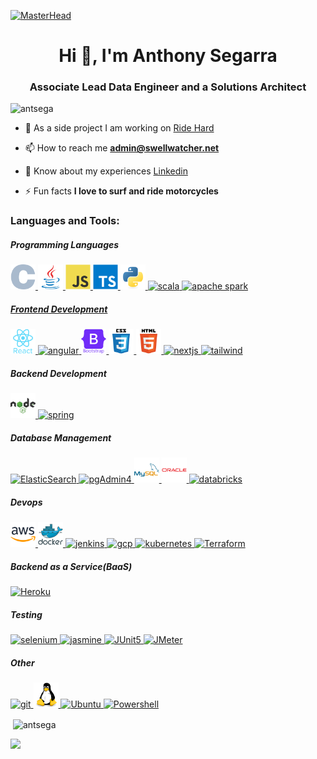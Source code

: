 [![MasterHead](https://media1.giphy.com/media/qgQUggAC3Pfv687qPC/200.webp?cid=ecf05e47whxsvvlinzd4ztnj3jph06rdqhu53qjwlgftmpp7&rid=200.webp&ct=g)](https://Antsega)

<h1 align="center">Hi 👋, I'm Anthony Segarra</h1>
<h3 align="center">Associate Lead Data Engineer and a Solutions Architect</h3>

<p align="left"> <img src="https://komarev.com/ghpvc/?username=antsega&label=Profile%20views&color=0e75b6&style=flat" alt="antsega" /> </p>

- 🔭 As a side project I am working on [Ride Hard](https://ridehardmotocoach.com/)

- 📫 How to reach me **admin@swellwatcher.net**

- 📄 Know about my experiences [Linkedin](https://www.linkedin.com/in/anthony-segarra-ba710112a?trk=people-guest_people_search-card)

- ⚡ Fun facts **I love to surf and ride motorcycles**

[//]: # (This may be the most platform independent comment)
[//]: # (<h3 align="left">Connect with me:</h3>)
[//]: #  (<p align="left">)
[//]: #  (<a href="https://linkedin.com/in/anthony segarra" target="blank"><img align="center" src="https://www.linkedin.com/in/anthony-segarra-ba710112a/?profileId=ACoAAB-x-W8Bd6JlczYmDZpbjgGgXB6iIoX6NGk" alt="anthony segarra" height="30" width="40" /></a>)
[//]: #  (</p>)

<h3 align="left">Languages and Tools:</h3>
<p align="left"> 
 
<h5>Programming Languages</h5>
<a href="https://www.cprogramming.com/" target="_blank" rel="noreferrer"> <img src="https://raw.githubusercontent.com/devicons/devicon/master/icons/c/c-original.svg" alt="c" width="40" height="40"/> </a> 
<a href="https://www.java.com" target="_blank" rel="noreferrer"> <img src="https://raw.githubusercontent.com/devicons/devicon/master/icons/java/java-original.svg" alt="java" width="40" height="40"/> </a> 
<a href="https://developer.mozilla.org/en-US/docs/Web/JavaScript" target="_blank" rel="noreferrer"> <img src="https://raw.githubusercontent.com/devicons/devicon/master/icons/javascript/javascript-original.svg" alt="javascript" width="40" height="40"/> </a>
<a href="https://www.typescriptlang.org/" target="_blank" rel="noreferrer"> <img src="https://raw.githubusercontent.com/devicons/devicon/master/icons/typescript/typescript-original.svg" alt="typescript" width="40" height="40"/> </a> 
<a href="https://www.python.org" target="_blank" rel="noreferrer"> <img src="https://raw.githubusercontent.com/devicons/devicon/master/icons/python/python-original.svg" alt="python" width="40" height="40"/> </a> 
<a href="https://docs.scala-lang.org/" target="_blank" rel="noreferrer"> <img src="https://www.svgrepo.com/show/354313/scala.svg" alt="scala" width="40" height="40"/> </a>
<a href="https://spark.apache.org/docs/latest/"> <img src="https://upload.wikimedia.org/wikipedia/commons/thumb/f/f3/Apache_Spark_logo.svg/512px-Apache_Spark_logo.svg.png?20210416091439" alt="apache spark" width="40" height="40" </a>

<h5>Frontend Development</h5>
<a href="https://reactjs.org/" target="_blank" rel="noreferrer"> <img src="https://raw.githubusercontent.com/devicons/devicon/master/icons/react/react-original-wordmark.svg" alt="react" width="40" height="40"/> </a> 
<a href="https://angular.io" target="_blank" rel="noreferrer"> <img src="https://angular.io/assets/images/logos/angular/angular.svg" alt="angular" width="40" height="40"/> </a> 
<a href="https://getbootstrap.com" target="_blank" rel="noreferrer"><img src="https://raw.githubusercontent.com/devicons/devicon/master/icons/bootstrap/bootstrap-plain-wordmark.svg" alt="bootstrap" width="40" height="40"/> </a> 
<a href="https://www.w3schools.com/css/" target="_blank" rel="noreferrer"> <img src="https://raw.githubusercontent.com/devicons/devicon/master/icons/css3/css3-original-wordmark.svg" alt="css3" width="40" height="40"/> </a> 
<a href="https://www.w3.org/html/" target="_blank" rel="noreferrer"> <img src="https://raw.githubusercontent.com/devicons/devicon/master/icons/html5/html5-original-wordmark.svg" alt="html5" width="40" height="40"/> </a> 
<a href="https://nextjs.org/" target="_blank" rel="noreferrer"> <img src="https://cdn.worldvectorlogo.com/logos/nextjs-2.svg" alt="nextjs" width="40" height="40"/> </a> 
<a href="https://tailwindcss.com/" target="_blank" rel="noreferrer"> <img src="https://upload.wikimedia.org/wikipedia/commons/thumb/d/d5/Tailwind_CSS_Logo.svg/1024px-Tailwind_CSS_Logo.svg.png" alt="tailwind" width="40" height="40"/> </a> 

<h5>Backend Development</h5>
<a href="https://nodejs.org" target="_blank" rel="noreferrer"> <img src="https://raw.githubusercontent.com/devicons/devicon/master/icons/nodejs/nodejs-original-wordmark.svg" alt="nodejs" width="40" height="40"/> </a> 
<a href="https://spring.io/" target="_blank" rel="noreferrer"> <img src="https://www.vectorlogo.zone/logos/springio/springio-icon.svg" alt="spring" width="40" height="40"/> </a> 

<h5>Database Management</h5>
<a href="https://www.elastic.co/" target="_blank" rel="noreferrer"><img src="https://cdn.worldvectorlogo.com/logos/elasticsearch.svg" alt="ElasticSearch" width="40" height="40"/> </a> 
<a href="https://www.pgadmin.org/" target="_blank" rel="noreferrer"><img src="https://www.vectorlogo.zone/logos/postgresql/postgresql-icon.svg" alt="pgAdmin4" width="40" height="40"/> </a> 
<a href="https://www.mysql.com/" target="_blank" rel="noreferrer"> <img src="https://raw.githubusercontent.com/devicons/devicon/master/icons/mysql/mysql-original-wordmark.svg" alt="mysql" width="40" height="40"/> </a> 
<a href="https://www.oracle.com/" target="_blank" rel="noreferrer"> <img src="https://raw.githubusercontent.com/devicons/devicon/master/icons/oracle/oracle-original.svg" alt="oracle" width="40" height="40"/> </a> 
<a href="https://docs.databricks.com/en/index.html" target="_blank" rel="noreferrer"> <img src="https://asset.brandfetch.io/idSUrLOWbH/idQeSz8UHv.svg?updated=1668081624532" alt="databricks" width="40" height="40"/> </a> 

<h5>Devops</h5>
<a href="https://aws.amazon.com" target="_blank" rel="noreferrer"> <img src="https://raw.githubusercontent.com/devicons/devicon/master/icons/amazonwebservices/amazonwebservices-original-wordmark.svg" alt="aws" width="40" height="40"/> </a>
<a href="https://www.docker.com/" target="_blank" rel="noreferrer"> <img src="https://raw.githubusercontent.com/devicons/devicon/master/icons/docker/docker-original-wordmark.svg" alt="docker" width="40" height="40"/> </a> 
<a href="https://www.jenkins.io" target="_blank" rel="noreferrer"> <img src="https://www.vectorlogo.zone/logos/jenkins/jenkins-icon.svg" alt="jenkins" width="40" height="40"/> </a> 
<a href="https://cloud.google.com" target="_blank" rel="noreferrer"> <img src="https://www.vectorlogo.zone/logos/google_cloud/google_cloud-icon.svg" alt="gcp" width="40" height="40"/> </a> 
<a href="https://kubernetes.io" target="_blank" rel="noreferrer"> <img src="https://www.vectorlogo.zone/logos/kubernetes/kubernetes-icon.svg" alt="kubernetes" width="40" height="40"/> </a> 
<a href="https://www.terraform.io/" target="_blank" rel="noreferrer"> <img src="https://www.svgrepo.com/show/376353/terraform.svg" alt="Terraform" width="40" height="40"/> </a> 

<h5>Backend as a Service(BaaS)</h5>
<a href="https://heroku.com" target="_blank" rel="noreferrer"> <img src="https://cdn.iconscout.com/icon/free/png-256/heroku-2752161-2284978.png" alt="Heroku" width="40" height="40"/> </a>

<h5>Testing</h5>
<a href="https://www.selenium.dev" target="_blank" rel="noreferrer"> <img src="https://raw.githubusercontent.com/detain/svg-logos/780f25886640cef088af994181646db2f6b1a3f8/svg/selenium-logo.svg" alt="selenium" width="40" height="40"/> </a> 
<a href="https://jasmine.github.io/" target="_blank" rel="noreferrer"> <img src="https://www.vectorlogo.zone/logos/jasmine/jasmine-icon.svg" alt="jasmine" width="40" height="40"/> </a> 
<a href="https://junit.org/junit5/" target="_blank" rel="noreferrer"> <img src="https://junit.org/junit5/assets/img/junit5-logo.png" alt="JUnit5" width="40" height="40"/> </a> 
<a href="https://jmeter.apache.org/" target="_blank" rel="noreferrer"> <img src="https://upload.wikimedia.org/wikipedia/commons/7/7e/Apache_Feather_Logo.svg" alt="JMeter" width="40" height="40"/> </a> 

<h5>Other</h5>
<a href="https://git-scm.com/" target="_blank" rel="noreferrer"> <img src="https://www.vectorlogo.zone/logos/git-scm/git-scm-icon.svg" alt="git" width="40" height="40"/> </a> 
 <a href="https://www.linux.org/" target="_blank" rel="noreferrer"> <img src="https://raw.githubusercontent.com/devicons/devicon/master/icons/linux/linux-original.svg" alt="linux" width="40" height="40"/> </a> 
 <a href="https://ubuntu.com/" target="_blank" rel="noreferrer"> <img src="https://upload.wikimedia.org/wikipedia/commons/thumb/9/9e/UbuntuCoF.svg/512px-UbuntuCoF.svg.png?20120210072525" alt="Ubuntu" width="40" height="40"/> </a>
 <a href="https://learn.microsoft.com/en-us/powershell/" target="_blank" rel="noreferrer"> <img src="https://upload.wikimedia.org/wikipedia/commons/2/2f/PowerShell_5.0_icon.png?20151222103910" alt="Powershell" width="40" height="40"/> </a> 
</p>


<p>&nbsp;<img align="center" src="https://github-readme-stats.vercel.app/api?username=antsega&show_icons=true&locale=en" alt="antsega" /></p>

![](https://github-readme-stats.vercel.app/api/top-langs/?username=Antsega&theme=default&hide_border=false&include_all_commits=false&count_private=false&layout=compact)

